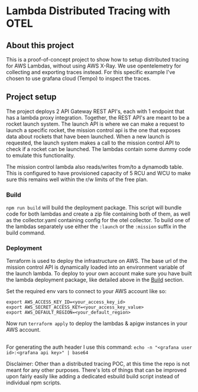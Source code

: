 # Lambda Distributed Tracing with OTEL

## About this project

This is a proof-of-concept project to show how to setup distributed tracing for AWS Lambdas, without using AWS X-Ray. We use opentelemetry for collecting and exporting traces instead.
For this specific example I've chosen to use grafana cloud (Tempo) to inspect the traces.

## Project setup

The project deploys 2 API Gateway REST API's, each with 1 endpoint that has a lambda proxy integration.
Together, the REST API's are meant to be a rocket launch system. The launch API is where we can make a request to launch a specific rocket, the mission control api is the one that exposes data about rockets that have been launched. When a new launch is requested, the launch system makes a call to the mission control API to check if a rocket can be launched.
The lambdas contain some dummy code to emulate this functionality.

The mission control lambda also reads/writes from/to a dynamodb table. This is configured to have provisioned capacity of 5 RCU and WCU to make sure this remains well within the r/w limits of the free plan.

### Build

`npm run build` will build the deployment package. This script will bundle code for both lambdas and create a zip file containing both of them, as well as the collector.yaml containing config for the otel collector.
To build one of the lambdas separately use either the `:launch` or the `:mission` suffix in the build command.

### Deployment

Terraform is used to deploy the infrastructure on AWS. The base url of the mission control API is dynamically loaded into an environment variable of the launch lambda.
To deploy to your own account make sure you have built the lambda deployment package, like detailed above in the [Build](#build) section.

Set the required env vars to connect to your AWS account like so:
```
export AWS_ACCESS_KEY_ID=<your_access_key_id>
export AWS_SECRET_ACCESS_KEY=<your_access_key_value>
export AWS_DEFAULT_REGION=<your_default_region>
```

Now run `terraform apply` to deploy the lambdas & apigw instances in your AWS  account.


##


For generating the auth header I use this command: `echo -n "<grafana user id>:<grafana api key>" | base64`

Disclaimer:
Other than a distributed tracing POC, at this time the repo is not meant for any other purposes. There's lots of things that can be improved upon fairly easily like adding a dedicated esbuild build script instead of individual npm scripts.